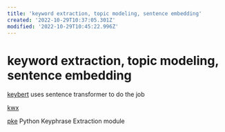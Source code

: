 ```yaml
---
title: 'keyword extraction, topic modeling, sentence embedding'
created: '2022-10-29T10:37:05.301Z'
modified: '2022-10-29T10:45:22.996Z'
---
```


# keyword extraction, topic modeling, sentence embedding

[keybert](https://blog.csdn.net/whatwho_518/article/details/124481742) uses sentence transformer to do the job

[kwx](https://pypi.org/project/kwx/)

[pke](https://github.com/boudinfl/pke) Python Keyphrase Extraction module


